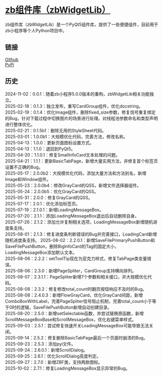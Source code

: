 # [zb组件库（zbWidgetLib）](https://ianzb.github.io/project/zbWidgetLib.html)

zb组件库（zbWidgetLib）是一个PyQt5组件库，提供了一些便捷组件，目前用于zb小程序等个人Python项目中。

## 链接

[Github](https://github.com/Ianzb/zbWidgetLib/)  
[PyPi](https://pypi.org/project/zbWidgetLib/)

## 历史

2024-11-02：0.0.1：随着zb小程序5.0.0版本的重构，zbWidgetLib相关功能独立。  
2025-02-18：0.1.3：独立发布，重写CardGroup组件，优化docstring。  
2025-02-19：0.1.4：优化Image组件，删除fixed_size参数，修复信号重复绑定的Bug，针对下载过程中切换图片的场景进行处理。对线程池参数命名和类型声明进行整体优化。  
2025-02-21：0.1.5b1：删除无用的StyleSheet代码。  
2025-03-01：1.0.0b1：大规模优化代码，完善方法，修改名称。  
2025-04-13：1.0.0：更新页面图标设置方式。  
2025-04-13：1.1.0：退回到PyQt5。  
2025-04-20：1.1.0.1：修复SmallInfoCard文本处理的问题。  
2025-04-21：1.1.1：更新BasicTabPage，新增大量实用方法，并修复首个标签页设置不正确的Bug。  
2025-05-17：2.0.0b2：大规模优化代码，添加大量方法和方法别名，新增Image和Window组件。  
2025-05-23：2.0.0b4：修改GrayCard的QSS，新增文件选择器组件。  
2025-05-24：2.0.0b5：优化GrayCard的QSS。  
2025-05-31：2.0.0：修复GrayCard的QSS。  
2025-07-17：2.0.1：优化添加标签页。  
2025-07-19：2.1.0.1：新增LoadingMessageBox。  
2025-07-20：2.1.1：添加LoadingMessageBox退出后自动删除自身。  
2025-07-26：2.1.2：添加允许复制相关选项，LoadingMessageBox新增随机进度条支持。  
2025-08-01：2.1.3：修复进度条判断错误的Bug并完善接口，LoadingCard新增随机进度条支持。
2025-08-02：2.2.0.1：新增SaveFilePrimaryPushButton和SaveFilePushButton，删除BigInfoCard的Tag的固定大小，LoadingMessageBox添加默认文本。  
2025-08-06：2.2.2：setToolTip现在为亚克力样式，修复TabPage类变量错误。  
2025-08-06：2.3.0：新增PageSpliter，CardGroup支持横向排列。  
2025-08-07：2.3.1.1：PageSpliter新增7个参数和相关接口，并大规模优化代码。  
2025-08-08：2.3.2：修复修改total_count时翻页按钮响应不及时的Bug。  
2025-08-08：2.4.0.3：新增FlowGrayCard，优化GrayCard间距，新增ComboBoxWithLabel，完善PageSpliter信号阻止机制，完善total_count小于等于0时的逻辑，SaveFilePushButton新增自动创建目录。  
2025-08-20：2.5.0：新增setSelectable函数，并尝试替换原函数，新增ScrollMessageBoxBase和ScrollMessageBox，优化右键菜单样式。  
2025-09-03：2.5.1：尝试修复快速开关LoadingMessageBox可能导致无法关闭。  
2025-09-14：2.5.2：修复删除BasicTabPage最后一个页面时崩溃的Bug。  
2025-09-23：2.5.3：添加pyi文件。  
2025-09-24：2.6.0.1：新增ScrollDialog。  
2025-09-25：2.6.1：优化ScrollDialog高度判定。  
2025-09-27：2.7.0：新增ZBF类，支持两款图标。  
2025-10-02：2.7.1：修复LoadingMessageBox显示异常的Bug。  